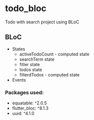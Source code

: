 # todo_bloc
Todo with search project using BLoC





## BLoC
- States
    - activeTodoCount - computed state
    - searchTerm state
    - fitler state
    - todos state
    - filterdTodos - computed state
- Events

### Packages used:
- equatable: ^2.0.5
- flutter_bloc: ^8.1.3
- uuid: ^4.1.0